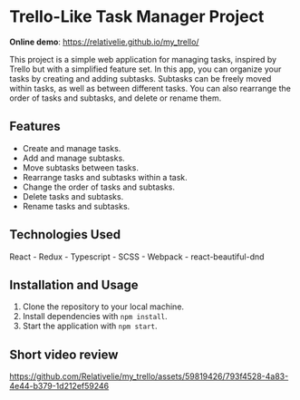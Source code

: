 # Trello-Like Task Manager Project

**Online demo**: https://relativelie.github.io/my_trello/

This project is a simple web application for managing tasks, inspired by Trello but with a simplified feature set. In this app, you can organize your tasks by creating and adding subtasks. Subtasks can be freely moved within tasks, as well as between different tasks. You can also rearrange the order of tasks and subtasks, and delete or rename them.

## Features

- Create and manage tasks.
- Add and manage subtasks.
- Move subtasks between tasks.
- Rearrange tasks and subtasks within a task.
- Change the order of tasks and subtasks.
- Delete tasks and subtasks.
- Rename tasks and subtasks.

## Technologies Used

React - Redux - Typescript - SCSS - Webpack - react-beautiful-dnd

## Installation and Usage

1. Clone the repository to your local machine.
2. Install dependencies with `npm install`.
3. Start the application with `npm start`.

## Short video review


https://github.com/Relativelie/my_trello/assets/59819426/793f4528-4a83-4e44-b379-1d212ef59246
